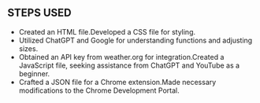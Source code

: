 ## STEPS USED

* Created an HTML file.Developed a CSS file for styling.
* Utilized ChatGPT and Google for understanding functions and adjusting sizes.
* Obtained an API key from weather.org for integration.Created a JavaScript file, seeking assistance from ChatGPT and YouTube as a beginner.
* Crafted a JSON file for a Chrome extension.Made necessary modifications to the Chrome Development Portal.
